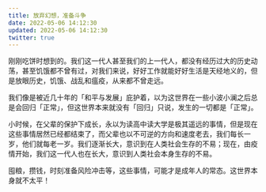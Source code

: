 ```yaml
---
title: 放弃幻想，准备斗争
date: 2022-05-06 14:12:30
updated: 2022-05-06 14:12:30
twitter: true
---
```


刚刚吃饼时想到的。我们这一代人甚至我们的上一代人，都没有经历过大的历史动荡，甚至饥饿都不曾有过，对我们来说，好好工作就能好好生活是天经地义的，但是放眼历史，饥饿、战乱和瘟疫，从来都不曾走远。

我们像是被近几十年的「和平与发展」庇护着，以为这世界在一些小波小澜之后总是会回归「正常」，但这世界本来就没有「回归」只说，发生的一切都是「正常」。

小时候，在父辈的保护下成长，永以为读高中读大学是极其遥远的事情，但是现在这些事情居然已经都结束了，而父辈也以不可逆的方向和速度老去，我们每长一岁，他们就每老一岁。我们逐渐长大，意识到在人类社会生存的不易；现在，由疫情开始，我们这一代人也在长大，意识到人类社会本身生存的不易。

囤粮，攒钱，时刻准备风险冲击等，这些事情，可能才是成年人的常态。这世界本身就不太平！